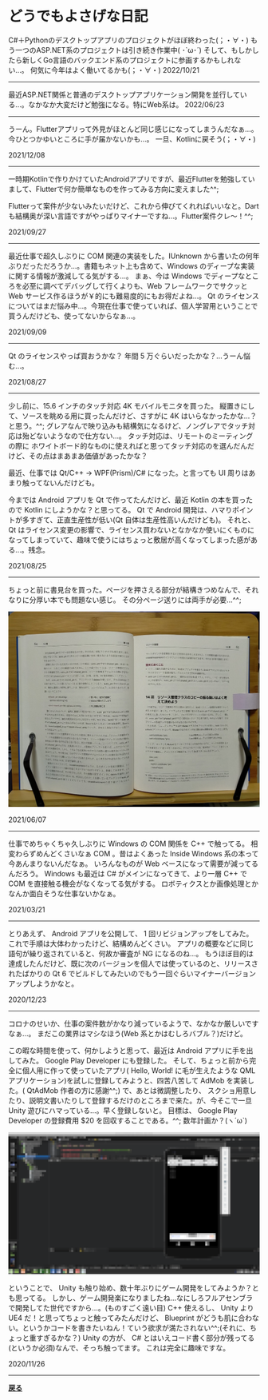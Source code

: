 # どうでもよさげな日記

C#＋Pythonのデスクトップアプリのプロジェクトがほぼ終わった(；・∀・)
もう一つのASP.NET系のプロジェクトは引き続き作業中( ･`ω･´)
そして、もしかしたら新しくGo言語のバックエンド系のプロジェクトに参画するかもしれない…。
何気に今年はよく働いてるかも(；・∀・)
2022/10/21

***

最近ASP.NET関係と普通のデスクトップアプリケーション開発を並行している…。なかなか大変だけど勉強になる。特にWeb系は。
2022/06/23
***
うーん。Flutterアプリって外見がほとんど同じ感じになってしまうんだなぁ…。今ひとつかゆいところに手が届かないかも…。
一旦、Kotlinに戻そう(；・∀・)

2021/12/08
***
一時期Kotlinで作りかけていたAndroidアプリですが、最近Flutterを勉強していまして、Flutterで何か簡単なものを作ってみる方向に変えました^^;

Flutterって案件が少ないみたいだけど、これから伸びてくれればいいなと。Dartも結構奥が深い言語ですがやっぱりマイナーですね…。Flutter案件クレ～！^^;

2021/09/27
***
最近仕事で超久しぶりに COM 関連の実装をした。IUnknown から書いたの何年ぶりだっただろうか…。書籍もネット上も含めて、Windows のディープな実装に関する情報が激減してる気がする…。
まぁ、今は Windows でディープなところを必至に調べてデバッグして行くよりも、Web フレームワークでサクッと Web サービス作るほうが￥的にも難易度的にもお得だよね…。
Qt のライセンスについてはまだ悩み中…。今現在仕事で使っていれば、個人学習用ということで買うんだけども、使ってないからなぁ…。

2021/09/09
***
Qt のライセンスやっぱ買おうかな？ 年間 5 万ぐらいだったかな？…うーん悩む…。

2021/08/27
***
少し前に、15.6 インチのタッチ対応 4K モバイルモニタを買った。
縦置きにして、ソースを眺める用に買ったんだけど、さすがに 4K はいらなかったかな…？と思う。^^;
グレアなんで映り込みも結構気になるけど、ノングレアでタッチ対応は殆どないようなので仕方ない…。
タッチ対応は、リモートのミーティングの際に ホワイトボード的なものに使えればと思ってタッチ対応のを選んだんだけど、その点はまあまあ価値があったかな？

最近、仕事では Qt/C++ → WPF(Prism)/C# になった。と言っても UI 周りはあまり触ってないんだけども。

今までは Android アプリを Qt で作ってたんだけど、最近 Kotlin の本を買ったので Kotlin にしようかな？と思ってる。
Qt で Android 開発は、ハマりポイントが多すぎて、正直生産性が低い(Qt 自体は生産性高いんだけども)。
それと、Qt はライセンス変更の影響で、ライセンス買わないとなかなか使いにくものになってしまっていて、趣味で使うにはちょっと敷居が高くなってしまった感がある…。残念。

2021/08/25
***
ちょっと前に書見台を買った。ページを押さえる部分が結構きつめなんで、それなりに分厚い本でも問題ない感じ。
その分ページ送りには両手が必要…^^;

![書見台](./img/書見台.jpg)

2021/06/07
***
仕事でめちゃくちゃ久しぶりに Windows の COM 関係を C++ で触ってる。
相変わらずめんどくさいなぁ COM 。昔はよくあった Inside Windows 系の本って今あんまりないんだなぁ。
いろんなものが Web ベースになって需要が減ってるんだろう。
Windows も最近は C# がメインになってきて、より一層 C++ で COM を直接触る機会がなくなってる気がする。
ロボティクスとか画像処理とかなんか面白そうな仕事ないかなぁ。

2021/03/21
***
とりあえず、 Android アプリを公開して、 1 回リビジョンアップをしてみた。
これで手順は大体わかったけど、結構めんどくさい。
アプリの概要などに同じ語句が繰り返されていると、何故か審査が NG になるのね…。
もうほぼ目的は達成したんだけど、既に次のバージョンを個人では使っているのと、リリースされたばかりの Qt 6 でビルドしてみたいのでもう一回ぐらいマイナーバージョンアップしようかなと。

2020/12/23
***
コロナのせいか、仕事の案件数がかなり減っているようで、なかなか厳しいですなぁ…。
まだこの業界はマシなほう(Web 系とかはむしろバブル？)だけど。

この暇な時間を使って、何かしようと思って、最近は Android アプリに手を出してみた。
Google Play Developer にも登録した。
そして、ちょっと前から完全に個人用に作って使っていたアプリ( Hello, World! に毛が生えたような QML アプリケーション)を試しに登録してみようと、四苦八苦して AdMob を実装した。( QtAdMob 作者の方に感謝^^;)
で、あとは微調整したり、 スクショ用意したり、説明文書いたりして登録するだけのところまで来た。が、今そこで一旦 Unity 遊びにハマっている…。早く登録しないと。
目標は、 Google Play Developer の登録費用 $20 を回収することである。^^;
数年計画か？(ヽ´ω`)

![QML アプリ](img/1.png)

ということで、 Unity も触り始め、数十年ぶりにゲーム開発をしてみようか？とも思ってる。
しかし、ゲーム開発楽になりましたね…なにしろフルアセンブラで開発してた世代ですから…。(ものすごく遠い目)
C++ 使えるし、 Unity より UE4 だ！と思ってちょっと触ってみたんだけど、 Blueprint がどうも肌に合わない。というかコードを書きたいねん！ていう欲求が満たされない^^;(それに、ちょっと重すぎるかな？)
Unity の方が、 C# とはいえコード書く部分が残ってる(というか必須)なんで、そっち触ってます。
これは完全に趣味ですな。

2020/11/26
***

**[戻る](../index.md)**
